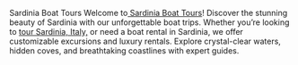 

Sardinia Boat Tours
  Welcome to[ Sardinia Boat Tours](https://www.sardiniaboattour.com/en/)! Discover the stunning beauty of Sardinia with our unforgettable boat trips. Whether you’re looking to [tour Sardinia, Italy,](https://www.sardiniaboattour.com/en/) or need a boat rental in Sardinia, we offer customizable excursions and luxury rentals. Explore crystal-clear waters, hidden coves, and breathtaking coastlines with expert guides.
